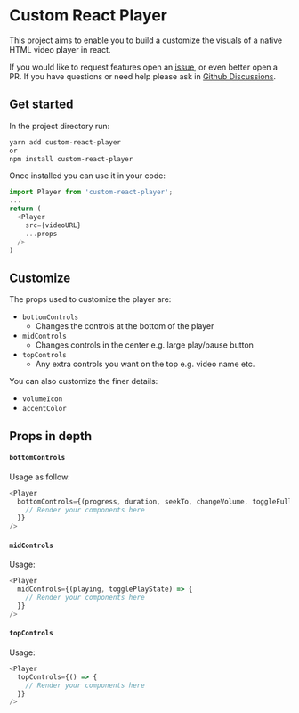 # Custom React Player

This project aims to enable you to build a customize the visuals of a native HTML video player in react.

If you would like to request features open an [issue](https://test.com), or even better open a PR. If you have questions or need help please ask in [Github Discussions]().

## Get started

In the project directory run:

```bash
yarn add custom-react-player
or
npm install custom-react-player
```

Once installed you can use it in your code:

```javascript
import Player from 'custom-react-player';
...
return (
  <Player
    src={videoURL}
    ...props
  />
)

```

## Customize

The props used to customize the player are:

- `bottomControls`
  - Changes the controls at the bottom of the player
- `midControls`
  - Changes controls in the center e.g. large play/pause button
- `topControls`
  - Any extra controls you want on the top e.g. video name etc.

You can also customize the finer details:

- `volumeIcon`
- `accentColor`

## Props in depth

#### `bottomControls`

Usage as follow:

```javascript
<Player
  bottomControls={(progress, duration, seekTo, changeVolume, toggleFullscreen, toggleMute) => {
    // Render your components here
  }}
/>
```

#### `midControls`

Usage:

```javascript
<Player
  midControls={(playing, togglePlayState) => {
    // Render your components here
  }}
/>
```

#### `topControls`

Usage:

```javascript
<Player
  topControls={() => {
    // Render your components here
  }}
/>
```
